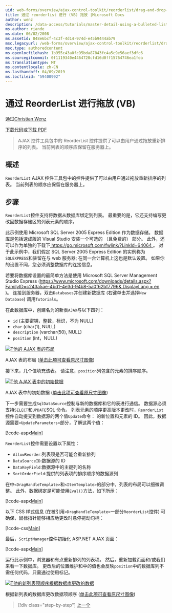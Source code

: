 ```yaml
---
uid: web-forms/overview/ajax-control-toolkit/reorderlist/drag-and-drop-via-reorderlist-vb
title: 通过 reorderlist 进行 (VB) 拖放 |Microsoft Docs
author: wenz
description: /data-access/tutorials/master-detail-using-a-bulleted-list-of-master-records-with-a-details-datalist-vb
ms.author: riande
ms.date: 06/02/2008
ms.assetid: 848e6bcf-4c3f-4d14-974d-e45b9444ab79
msc.legacyurl: /web-forms/overview/ajax-control-toolkit/reorderlist/drag-and-drop-via-reorderlist-vb
msc.type: authoredcontent
ms.openlocfilehash: 1b955c43a0fc95bda87843fc4a5c9e56aef3dfc6
ms.sourcegitcommit: 0f1119340e4464720cfd16d0ff15764746ea1fea
ms.translationtype: MT
ms.contentlocale: zh-CN
ms.lasthandoff: 04/09/2019
ms.locfileid: "59400992"
---
```

# <a name="drag-and-drop-via-reorderlist-vb"></a>通过 ReorderList 进行拖放 (VB)

通过[Christian Wenz](https://github.com/wenz)

[下载代码](http://download.microsoft.com/download/9/3/f/93f8daea-bebd-4821-833b-95205389c7d0/ReorderList5.vb.zip)或[下载 PDF](http://download.microsoft.com/download/2/d/c/2dc10e34-6983-41d4-9c08-f78f5387d32b/reorderlist5VB.pdf)

> AJAX 控件工具包中的 ReorderList 控件提供了可以由用户通过拖放重新排序的列表。 当前列表的顺序应保留在服务器上。


## <a name="overview"></a>概述

`ReorderList` AJAX 控件工具包中的控件提供了可以由用户通过拖放重新排序的列表。 当前列表的顺序应保留在服务器上。

## <a name="steps"></a>步骤

`ReorderList`控件支持将数据从数据库绑定到列表。 最重要的是，它还支持编写更改回数据存储区的列表元素的顺序。

此示例使用 Microsoft SQL Server 2005 Express Edition 作为数据存储。 数据库是包括速成版的 Visual Studio 安装一个可选的 （且免费的） 部分。 此外，还可以作为单独的下载下[ https://go.microsoft.com/fwlink/?LinkId=64064 ](https://go.microsoft.com/fwlink/?LinkId=64064)。 对于此示例中，我们假定 SQL Server 2005 Express Edition 的实例称为`SQLEXPRESS`和驻留在与 web 服务器; 在同一台计算机上这也是默认设置。 如果你的设置不同，您必须调整数据库的连接信息。

若要将数据库设置的最简单方法是使用 Microsoft SQL Server Management Studio Express ([https://www.microsoft.com/downloads/details.aspx?FamilyID=c243a5ae-4bd1-4e3d-94b8-5a0f62bf7796&amp; DisplayLang = en](https://www.microsoft.com/downloads/details.aspx?FamilyID=c243a5ae-4bd1-4e3d-94b8-5a0f62bf7796&amp;DisplayLang=en) )。 连接到服务器，双击`Databases`并创建新数据库 (右键单击并选择`New Database`) 调用`Tutorials`。

在此数据库中，创建名为的新表`AJAX`与以下四列：

- `id` (主要密钥，整数，标识，不为 NULL)
- `char` (char(1), NULL)
- `description` (varchar(50), NULL)
- `position` (int，NULL)


[![T他的 AJAX 表的布局](drag-and-drop-via-reorderlist-vb/_static/image2.png)](drag-and-drop-via-reorderlist-vb/_static/image1.png)

AJAX 表的布局 ([单击此项可查看原尺寸图像](drag-and-drop-via-reorderlist-vb/_static/image3.png))


接下来，几个值填充该表。 请注意，`position`列包含的元素的排序顺序。


[![T他 AJAX 表中的初始数据](drag-and-drop-via-reorderlist-vb/_static/image5.png)](drag-and-drop-via-reorderlist-vb/_static/image4.png)

AJAX 表中的初始数据 ([单击此项可查看原尺寸图像](drag-and-drop-via-reorderlist-vb/_static/image6.png))


下一步需要生成`SqlDataSource`控制与新的数据库和它的表进行通信。 数据源必须支持`SELECT`和`UPDATE`SQL 命令。 列表元素的顺序更高版本更改时，`ReorderList`控件自动提交到数据源的两个值`Update`命令： 的新位置和元素的 ID。 因此，数据源需要`<UpdateParameters>`部分，了解这两个值：

[!code-aspx[Main](drag-and-drop-via-reorderlist-vb/samples/sample1.aspx)]

`ReorderList`控件需要设置以下属性：

- `AllowReorder`:列表项是否可能会重新排列
- `DataSourceID`:数据源的 ID
- `DataKeyField`:数据源中的主键列的名称
- `SortOrderField`:提供的列表项的排序顺序的数据源列

在中`<DragHandleTemplate>`和`<ItemTemplate>`的部分中，列表的布局可以细微调整。 此外，数据绑定是可能使用`Eval()`方法，如下所示：

[!code-aspx[Main](drag-and-drop-via-reorderlist-vb/samples/sample2.aspx)]

以下 CSS 样式信息 (在被引用`<DragHandleTemplate>`一部分`ReorderList`控件) 可确保，鼠标指针能够相应地更改时悬停拖动句柄：

[!code-css[Main](drag-and-drop-via-reorderlist-vb/samples/sample3.css)]

最后，`ScriptManager`控件初始化 ASP.NET AJAX 页面：

[!code-aspx[Main](drag-and-drop-via-reorderlist-vb/samples/sample4.aspx)]

运行此示例中，浏览器和有点重新排列的列表项。 然后，重新加载页面和/或我们来看一下数据库。 更改后的位置维护和中的值也会反映`position`中的数据库列不需任何代码，只需通过使用标记。


[![T他的新列表项顺序根据数据库更改的数据](drag-and-drop-via-reorderlist-vb/_static/image8.png)](drag-and-drop-via-reorderlist-vb/_static/image7.png)

根据新列表的数据库更改数据项顺序 ([单击此项可查看原尺寸图像](drag-and-drop-via-reorderlist-vb/_static/image9.png))

> [!div class="step-by-step"]
> [上一个](using-postbacks-with-reorderlist-vb.md)
